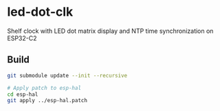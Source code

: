 # led-dot-clk

Shelf clock with LED dot matrix display and NTP time synchronization on ESP32-C2

## Build

```bash
git submodule update --init --recursive

# Apply patch to esp-hal
cd esp-hal
git apply ../esp-hal.patch
```
